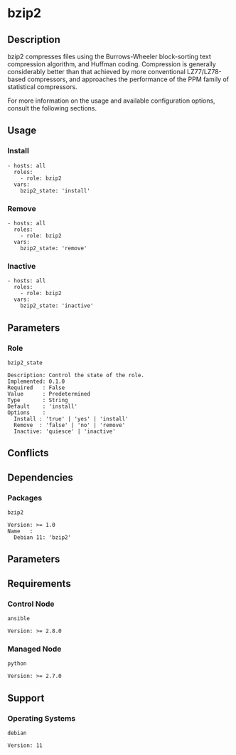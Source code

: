 # bzip2

## Description

bzip2 compresses files using the Burrows-Wheeler block-sorting text compression
algorithm, and Huffman coding. Compression is generally considerably better
than that achieved by more conventional LZ77/LZ78-based compressors, and
approaches the performance of the PPM family of statistical compressors.

For more information on the usage and available configuration options,
consult the following sections.

## Usage

### Install

```
- hosts: all
  roles:
    - role: bzip2
  vars:
    bzip2_state: 'install'
```

### Remove

```
- hosts: all
  roles:
    - role: bzip2
  vars:
    bzip2_state: 'remove'
```

### Inactive

```
- hosts: all
  roles:
    - role: bzip2
  vars:
    bzip2_state: 'inactive'
```

## Parameters

### Role

`bzip2_state`

    Description: Control the state of the role.
    Implemented: 0.1.0
    Required   : False
    Value      : Predetermined
    Type       : String
    Default    : 'install'
    Options    :
      Install : 'true' | 'yes' | 'install'
      Remove  : 'false' | 'no' | 'remove'
      Inactive: 'quiesce' | 'inactive'

## Conflicts

## Dependencies

### Packages

`bzip2`

    Version: >= 1.0
    Name   :
      Debian 11: 'bzip2'

## Parameters

## Requirements

### Control Node

`ansible`

    Version: >= 2.8.0

### Managed Node

`python`

    Version: >= 2.7.0

## Support

### Operating Systems

`debian`

    Version: 11
